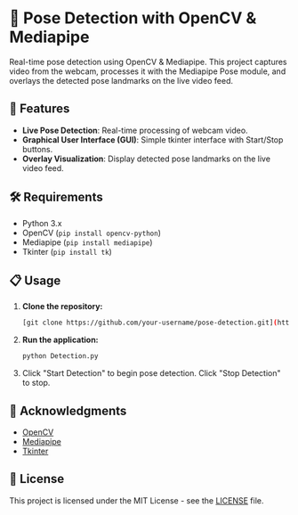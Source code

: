 # 💃 Pose Detection with OpenCV & Mediapipe

Real-time pose detection using OpenCV & Mediapipe. This project captures video from the webcam, processes it with the Mediapipe Pose module, and overlays the detected pose landmarks on the live video feed.

## 🚀 Features

- **Live Pose Detection**: Real-time processing of webcam video.
- **Graphical User Interface (GUI)**: Simple tkinter interface with Start/Stop buttons.
- **Overlay Visualization**: Display detected pose landmarks on the live video feed.

## 🛠️ Requirements

- Python 3.x
- OpenCV (`pip install opencv-python`)
- Mediapipe (`pip install mediapipe`)
- Tkinter (`pip install tk`)

## 📋 Usage

1. **Clone the repository:**

    ```bash
    [git clone https://github.com/your-username/pose-detection.git](https://github.com/TitoPrausee/Ai_Body_Detection.git)
   
    ```

2. **Run the application:**

    ```bash
    python Detection.py
    ```

4. Click "Start Detection" to begin pose detection. Click "Stop Detection" to stop.

## 🙌 Acknowledgments

- [OpenCV](https://opencv.org/)
- [Mediapipe](https://mediapipe.dev/)
- [Tkinter](https://docs.python.org/3/library/tkinter.html)

## 📄 License

This project is licensed under the MIT License - see the [LICENSE](LICENSE) file.
